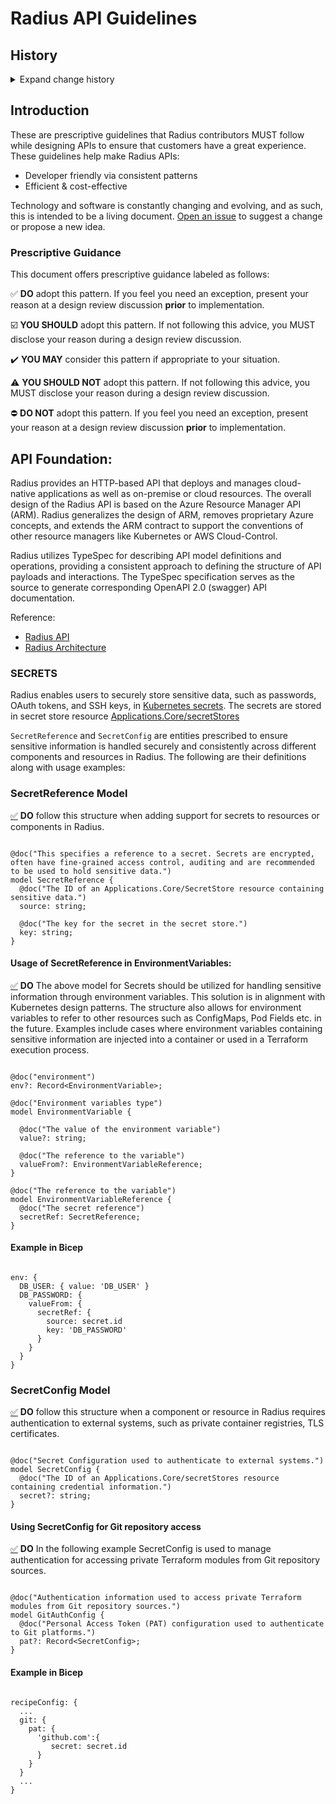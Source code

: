 # Radius API Guidelines

<!-- markdownlint-disable MD033 MD049 MD055 -->
<!--
Note to contributors: All guidelines have an anchor tag to allow cross-referencing from associated tooling.
The anchor tags within a section using a common prefix to ensure uniqueness with anchor tags in other sections.
Please ensure that you add an anchor tag to any new guidelines that you add and maintain the naming convention.
-->

## History

<details>
  <summary>Expand change history</summary>

| Date        | Notes                                                          |
| ----------- | -------------------------------------------------------------- |
| 2024-Sep-17 | Added guidance on Secrets                                      |

</details>

## Introduction

These are prescriptive guidelines that Radius contributors MUST follow while designing APIs to ensure that customers have a great experience. These guidelines help make Radius APIs:
- Developer friendly via consistent patterns
- Efficient & cost-effective

Technology and software is constantly changing and evolving, and as such, this is intended to be a living document. [Open an issue](https://github.com/radius-project/design-notes/issues) to suggest a change or propose a new idea. 

### Prescriptive Guidance
This document offers prescriptive guidance labeled as follows:

:white_check_mark: **DO** adopt this pattern. If you feel you need an exception, present your reason at a design review discussion **prior** to implementation.

:ballot_box_with_check: **YOU SHOULD** adopt this pattern. If not following this advice, you MUST disclose your reason during a design review discussion.

:heavy_check_mark: **YOU MAY** consider this pattern if appropriate to your situation.

:warning: **YOU SHOULD NOT** adopt this pattern. If not following this advice, you MUST disclose your reason during a design review discussion.

:no_entry: **DO NOT** adopt this pattern. If you feel you need an exception, present your reason at a design review discussion **prior** to implementation.

## API Foundation:

Radius provides an HTTP-based API that deploys and manages cloud-native applications as well as on-premise or cloud resources.
The overall design of the Radius API is based on the Azure Resource Manager API (ARM). Radius generalizes the design of ARM, removes proprietary Azure concepts, and extends the ARM contract to support the conventions of other resource managers like Kubernetes or AWS Cloud-Control. 

Radius utilizes TypeSpec for describing API model definitions and operations, providing a consistent approach to defining the structure of API payloads and interactions. The TypeSpec specification serves as the source to generate corresponding OpenAPI 2.0 (swagger) API documentation.

Reference: 
- [Radius API](https://docs.radapp.io/concepts/technical/api/)
- [Radius Architecture](https://docs.radapp.io/concepts/technical/architecture/)

<a href="#secrets" name="secrets"></a>
### SECRETS

Radius enables users to securely store sensitive data, such as passwords, OAuth tokens, and SSH keys, in [Kubernetes secrets](https://kubernetes.io/docs/concepts/configuration/secret/).
The secrets are stored in secret store resource [Applications.Core/secretStores](https://docs.radapp.io/reference/resource-schema/core-schema/secretstore/)

`SecretReference` and `SecretConfig` are entities prescribed to ensure sensitive information is handled securely and consistently across different components and resources in Radius. The following are their definitions along with usage examples:

### SecretReference Model

<a href="#secret-model" name="secret-model">:white_check_mark:</a> **DO** follow this structure when adding support for secrets to resources or components in Radius.

```

@doc("This specifies a reference to a secret. Secrets are encrypted, often have fine-grained access control, auditing and are recommended to be used to hold sensitive data.")
model SecretReference {
  @doc("The ID of an Applications.Core/SecretStore resource containing sensitive data.")
  source: string;

  @doc("The key for the secret in the secret store.")
  key: string;
}

```        

#### Usage of SecretReference in EnvironmentVariables:

<a href="#secret-envvar" name="secret-envvar">:white_check_mark:</a> **DO** The above model for Secrets should be utilized for handling sensitive information through environment variables. 
This solution is in alignment with Kubernetes design patterns. The structure also allows for environment variables to refer to other resources such as ConfigMaps, Pod Fields etc. in the future. 
Examples include cases where environment variables containing sensitive information are injected into a container or used in a Terraform execution process.


```

@doc("environment")
env?: Record<EnvironmentVariable>;

@doc("Environment variables type")
model EnvironmentVariable {

  @doc("The value of the environment variable")
  value?: string;

  @doc("The reference to the variable")
  valueFrom?: EnvironmentVariableReference;
}

@doc("The reference to the variable")
model EnvironmentVariableReference {
  @doc("The secret reference")
  secretRef: SecretReference;
}

```

#### Example in Bicep

```bicep

env: {
  DB_USER: { value: 'DB_USER' }
  DB_PASSWORD: {
    valueFrom: {
      secretRef: {
        source: secret.id
        key: 'DB_PASSWORD'
      }
    } 
  }
} 

```

### SecretConfig Model

<a href="#secretconfig-model" name="secretconfig-model">:white_check_mark:</a> **DO** follow this structure when a component or resource in Radius requires authentication to external systems, such as private container registries, TLS certificates.

```

@doc("Secret Configuration used to authenticate to external systems.")
model SecretConfig {
  @doc("The ID of an Applications.Core/secretStores resource containing credential information.")
  secret?: string;
}

```        

#### Using SecretConfig for Git repository access

<a href="#secretconfig-ext" name="secretconfig-ext">:white_check_mark:</a> **DO** In the following example SecretConfig is used to manage authentication for accessing private Terraform modules from Git repository sources.

```

@doc("Authentication information used to access private Terraform modules from Git repository sources.")
model GitAuthConfig {
  @doc("Personal Access Token (PAT) configuration used to authenticate to Git platforms.")
  pat?: Record<SecretConfig>;
}

```

#### Example in Bicep

```bicep

recipeConfig: {
  ...
  git: {
    pat: {
      'github.com':{
         secret: secret.id
      }
    }
  }
  ...
}

```